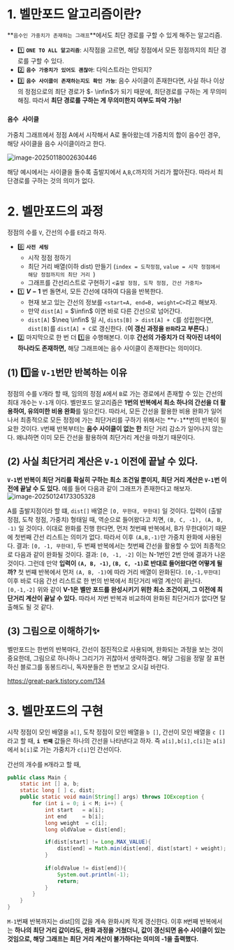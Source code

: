 # 1. 벨만포드 알고리즘이란? 

**`음수인 가중치가 존재하는 그래프`**에서도 최단 경로를 구할 수 있게 해주는 알고리즘.

- 1️⃣ **`ONE TO ALL 알고리즘`**: 시작점을 고르면, 해당 정점에서 모든 정점까지의 최단 경로를 구할 수 있다.
- 2️⃣ **`음수 가중치가 있어도 괜찮아`**: 다익스트라는 안되지? 
- 3️⃣ **`음수 사이클이 존재하는지도 확인 가능`**: 음수 사이클이 존재한다면, 사실 하나 이상의 정점으로의 최단 경로가 $- \infin$가 되기 때문에, 최단경로를 구하는 게 무의미해짐. 따라서 **최단 경로를 구하는 게 무의미한지 여부도 파악 가능!**

### `음수 사이클`

가중치 그래프에서 정점 A에서 시작해서 A로 돌아왔는데 가중치의 합이 음수인 경우, 해당 사이클을 음수 사이클이라고 한다.

![image-20250118002630446](../../../../Documents/GitHub/dalcheonroadhead-github-blog/dalcheonroadhead.github.io/images/027_벨만포드/image-20250118002630446.png)

해당 예시에서는 사이클을 돌수록 출발지에서 `A`,`B`,`C`까지의 거리가 짧아진다. 따라서 최단경로를 구하는 것의 의미가 없다.

# 2. 벨만포드의 과정

정점의 수를 `V`, 간선의 수를 `E`라고 하자.

- 0️⃣ **`사전 세팅`**
  - 시작 정점 정하기
  - 최단 거리 배열(이하 dist) 만들기 (`index = 도착정점`, `value = 시작 정점에서 해당 정점까지의 최단 거리 `)
  - 그래프를 간선리스트로 구현하기 `<출발 정점, 도착 정점, 간선 가중치>`
- 1️⃣ **$V-1$** 번 돌면서, 모든 간선에 대하여 다음을 반복한다. 
  - 현재 보고 있는 간선의 정보를 `<start=A, end=B, weight=C>`라고 해보자.
  - 만약 `dist[A]` = $\infin$ 이면 바로 다른 간선으로 넘어간다.
  - `dist[A]`  $\neq \infin$ 일 시, `dists[B] > dist[A] + C`를 성립한다면, `dist[B]`를 `dist[A] + C`로 갱신한다. (**이 갱신 과정을 `완화`라고 부른다.**)
- 2️⃣ 마지막으로 한 번 더 1️⃣을 수행해본다. 이후 **간선의 가중치가 더 작아진 녀석이 하나라도 존재하면,** 해당 그래프에는 음수 사이클이 존재한다는 의미이다. 

## (1) 1️⃣을 `V-1`번만 반복하는 이유

정점의 수를 `V`개라 할 때, 임의의 정점 `A`에서 `B`로 가는 경로에서 존재할 수 있는 간선의 최대 개수는 `V-1`개 이다. 벨만포드 알고리즘은  **1번의 반복에서 최소 하나의 간선을 더 활용하여, 유의미한 비용 완화**를 일으킨다. 따라서, 모든 간선을 활용한 비용 완화가 일어나서 최종적으로 모든 정점에 가는 최단거리를 구하기 위해서는 **`V-1`**번의 반복이 필요한 것이다. 
  `V`번째 반복부터는 **음수 사이클이 없는 한** 최단 거리 감소가 일어나지 않는다. 왜냐하면 이미 모든 간선을 활용하여 최단거리 계산을 마쳤기 때문이다. 

## (2) 사실 최단거리 계산은 `V-1` 이전에 끝날 수 있다.

 **`V-1`번 반복이 최단 거리를 확실히 구하는 최소 조건일 뿐이지, 최단 거리 계산은 `V-1`번 이전에 끝날 수 도 있다.** 예를 들어 다음과 같이 그래프가 존재한다고 해보자. 
![image-20250124173305328](../../../../Documents/GitHub/dalcheonroadhead-github-blog/dalcheonroadhead.github.io/images/027_벨만포드/image-20250124173305328.png)

A를 출발지점이라 할 떄, `dist[]` 배열은 `[0, 무한대, 무한대]` 일 것이다. 입력이 (출발 정점, 도착 정점, 가중치) 형태일 때, 역순으로 들어왔다고 치면, `(B, C, -1), (A, B, -1)` 일 것이다. 이대로 완화를 진행 한다면, 
  먼저 첫번째 반복에서, B가 무한대이기 때문에 첫번째 간선 리스트는 의미가 없다. 따라서 이후 `(A,B,-1)`만 가중치 완화에 사용된다. 결과: `[0, -1, 무한대]`, 두 번째 반복에서는 첫번째 간선을 활용할 수 있어 최종적으로 다음과 같이 완화될 것이다. 결과: `[0, -1, -2]` 이는 N-1번인 2번 안에 결과가 나온 것이다.
  그런데 만약 **입력이 `(A, B, -1)`, `(B, C, -1)`로 반대로 들어왔다면 어떻게 될까?** 첫 번쨰 반복에서 먼저 `(A, B, -1)`에 따라 거리 배열이 완화된다. `[0,-1,무한대]` 이후 바로 다음 간선 리스트로 한 번의 반복에서 최단거리 배열 계산이 끝난다. `[0,-1,-2]` 
  위와 같이 **V-1은 벨만 포드를 완성시키기 위한 최소 조건이지, 그 이전에 최단거리 계산이 끝날 수 있다.** 따라서 저번 반복과 비교하여 완화된 최단거리가 없다면 탈출해도 될 것 같다. 

## (3) 그림으로 이해하기✨

벨만포드는 한번의 반복마다, 간선이 점진적으로 사용되며, 완화되는 과정을 보는 것이 중요한데, 그림으로 하나하나 그리기가 귀찮아서 생략하겠다. 해당 그림을 정말 잘 표현하신 블로그를 동봉드리니, 독자분들은 한 번보고 오시길 바란다.



https://great-park.tistory.com/134



# 3. 벨만포드의 구현

시작 정점이 모인 배열을 `a[]`, 도착 정점이 모인 배열을 `b []`, 간선이 모인 배열을 `c []`라고 할 때, **`i 번째`** 값들은 하나의 간선을 나타낸다고 하자. 즉 `a[i],b[i],c[i]`는 `a[i]`에서 `b[i]`로 가는 가중치가 `c[i]`인 간선이다. 

간선의 개수를 `M`개라고 할 때,

```java
public class Main {    
    static int [] a, b;
    static long [ ] c, dist;
    public static void main(String[] args) throws IOException { 
		for (int i = 0; i < M; i++) {
            int start   = a[i];
            int end     = b[i];
            long weight  = c[i];
            long oldValue = dist[end];

            if(dist[start] != Long.MAX_VALUE){
                dist[end] = Math.min(dist[end], dist[start] + weight);
            }
            
            if(oldValue != dist[end]){
                System.out.println(-1);
                return;
            }
        }
    }
}
```

`M-1`번째 반복까지는 dist[]의 값을 계속 완화시켜 작게 갱신한다. 이후 `M`번째 반복에서는 **하나의 최단 거리 값이라도, 완화 과정을 거쳤더니, 값이 갱신되면 음수 사이클이 있는 것임으로, 해당 그래프는 최단 거리 계산이 불가하다는 의미의 -1을 출력했다.**

